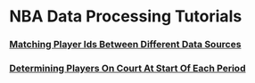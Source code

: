 # NBA Data Processing Tutorials

### [Matching Player Ids Between Different Data Sources](deduplicating_sources/)


### [Determining Players On Court At Start Of Each Period](players_on_court=/)
